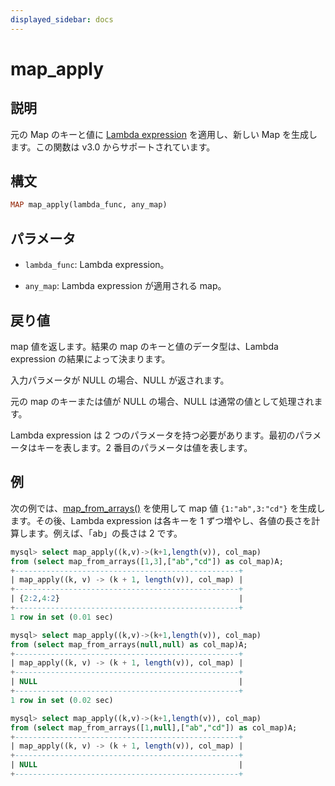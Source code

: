 ```yaml
---
displayed_sidebar: docs
---
```


# map_apply

## 説明

元の Map のキーと値に [Lambda expression](../Lambda_expression.md) を適用し、新しい Map を生成します。この関数は v3.0 からサポートされています。

## 構文

```Haskell
MAP map_apply(lambda_func, any_map)
```

## パラメータ

- `lambda_func`: Lambda expression。

- `any_map`: Lambda expression が適用される map。

## 戻り値

map 値を返します。結果の map のキーと値のデータ型は、Lambda expression の結果によって決まります。

入力パラメータが NULL の場合、NULL が返されます。

元の map のキーまたは値が NULL の場合、NULL は通常の値として処理されます。

Lambda expression は 2 つのパラメータを持つ必要があります。最初のパラメータはキーを表します。2 番目のパラメータは値を表します。

## 例

次の例では、[map_from_arrays()](map_from_arrays.md) を使用して map 値 `{1:"ab",3:"cd"}` を生成します。その後、Lambda expression は各キーを 1 ずつ増やし、各値の長さを計算します。例えば、「ab」の長さは 2 です。

```SQL
mysql> select map_apply((k,v)->(k+1,length(v)), col_map)
from (select map_from_arrays([1,3],["ab","cd"]) as col_map)A;
+--------------------------------------------------+
| map_apply((k, v) -> (k + 1, length(v)), col_map) |
+--------------------------------------------------+
| {2:2,4:2}                                        |
+--------------------------------------------------+
1 row in set (0.01 sec)

mysql> select map_apply((k,v)->(k+1,length(v)), col_map)
from (select map_from_arrays(null,null) as col_map)A;
+--------------------------------------------------+
| map_apply((k, v) -> (k + 1, length(v)), col_map) |
+--------------------------------------------------+
| NULL                                             |
+--------------------------------------------------+
1 row in set (0.02 sec)

mysql> select map_apply((k,v)->(k+1,length(v)), col_map)
from (select map_from_arrays([1,null],["ab","cd"]) as col_map)A;
+--------------------------------------------------+
| map_apply((k, v) -> (k + 1, length(v)), col_map) |
+--------------------------------------------------+
| NULL                                             |
+--------------------------------------------------+
```